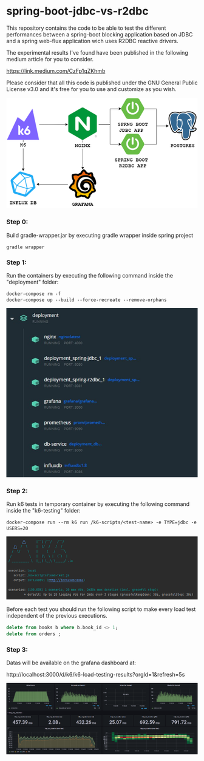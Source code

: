 # spring-boot-jdbc-vs-r2dbc

This repository contains the code to be able to test the different performances between a spring-boot blocking application based on JDBC 
and a spring web-flux application wich uses R2DBC reactive drivers.

The experimental results I've found have been published in the following medium article for you to consider.

https://link.medium.com/CzFp1qZKhmb

Please consider that all this code is published under the GNU General Public License v3.0 and it's free for you to use and customize as you wish.

![](img/load_test.png)

### Step 0:
Build gradle-wrapper.jar by executing gradle wrapper inside spring project

```shell
gradle wrapper 
```

### Step 1:
Run the containers by executing the following command inside the "deployment" folder:

```shell
docker-compose rm -f
docker-compose up --build --force-recreate --remove-orphans 
```

![](img/containers.jpg)

### Step 2:

Run k6 tests in temporary container by executing the following command inside the "k6-testing" folder:

```shell
docker-compose run --rm k6 run /k6-scripts/<test-name> -e TYPE=jdbc -e USERS=20
```

![](img/k6-starting.png)

Before each test you should run the following script to make every load test independent of the previous executions.

```sql
delete from books b where b.book_id <> 1;
delete from orders ;
```

### Step 3:

Datas will be available on the grafana dashboard at: 

http://localhost:3000/d/k6/k6-load-testing-results?orgId=1&refresh=5s

![](test-specimens-old/containers-test3/r2dbc.png)

